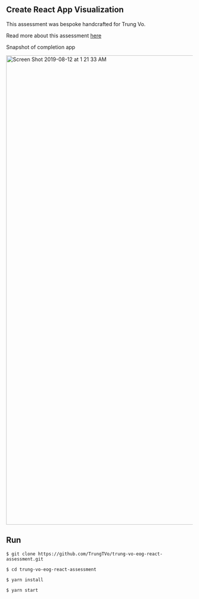 ## Create React App Visualization

This assessment was bespoke handcrafted for Trung Vo.

Read more about this assessment [here](https://react.eogresources.com)

Snapshot of completion app

<img width="1266" alt="Screen Shot 2019-08-12 at 1 21 33 AM" src="https://user-images.githubusercontent.com/20756728/62848720-6531d800-bca2-11e9-90c1-2576e39e41bd.png">

## Run
```
$ git clone https://github.com/TrungTVo/trung-vo-eog-react-assessment.git
```
```
$ cd trung-vo-eog-react-assessment
```
```
$ yarn install
```
```
$ yarn start
```
